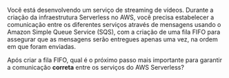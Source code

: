 Você está desenvolvendo um serviço de streaming de vídeos. Durante a criação da infraestrutura Serverless no AWS, você precisa estabelecer a comunicação entre os diferentes serviços através de mensagens usando o Amazon Simple Queue Service (SQS), com a criação de uma fila FIFO para assegurar que as mensagens serão entregues apenas uma vez, na ordem em que foram enviadas.

Após criar a fila FIFO, qual é o próximo passo mais importante para garantir a comunicação **correta** entre os serviços do AWS Serverless?